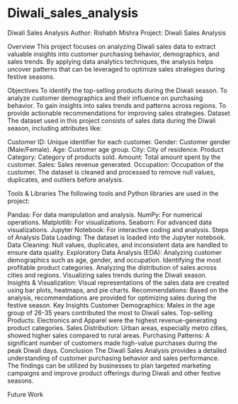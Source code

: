# Diwali_sales_analysis
Diwali Sales Analysis
Author: Rishabh Mishra
Project: Diwali Sales Analysis

Overview
This project focuses on analyzing Diwali sales data to extract valuable insights into customer purchasing behavior, demographics, and sales trends. By applying data analytics techniques, the analysis helps uncover patterns that can be leveraged to optimize sales strategies during festive seasons.

Objectives
To identify the top-selling products during the Diwali season.
To analyze customer demographics and their influence on purchasing behavior.
To gain insights into sales trends and patterns across regions.
To provide actionable recommendations for improving sales strategies.
Dataset
The dataset used in this project consists of sales data during the Diwali season, including attributes like:

Customer ID: Unique identifier for each customer.
Gender: Customer gender (Male/Female).
Age: Customer age group.
City: City of residence.
Product Category: Category of products sold.
Amount: Total amount spent by the customer.
Sales: Sales revenue generated.
Occupation: Occupation of the customer.
The dataset is cleaned and processed to remove null values, duplicates, and outliers before analysis.

Tools & Libraries
The following tools and Python libraries are used in the project:

Pandas: For data manipulation and analysis.
NumPy: For numerical operations.
Matplotlib: For visualizations.
Seaborn: For advanced data visualizations.
Jupyter Notebook: For interactive coding and analysis.
Steps of Analysis
Data Loading: The dataset is loaded into the Jupyter notebook.
Data Cleaning: Null values, duplicates, and inconsistent data are handled to ensure data quality.
Exploratory Data Analysis (EDA):
Analyzing customer demographics such as age, gender, and occupation.
Identifying the most profitable product categories.
Analyzing the distribution of sales across cities and regions.
Visualizing sales trends during the Diwali season.
Insights & Visualization: Visual representations of the sales data are created using bar plots, heatmaps, and pie charts.
Recommendations: Based on the analysis, recommendations are provided for optimizing sales during the festive season.
Key Insights
Customer Demographics: Males in the age group of 26-35 years contributed the most to Diwali sales.
Top-selling Products: Electronics and Apparel were the highest revenue-generating product categories.
Sales Distribution: Urban areas, especially metro cities, showed higher sales compared to rural areas.
Purchasing Patterns: A significant number of customers made high-value purchases during the peak Diwali days.
Conclusion
The Diwali Sales Analysis provides a detailed understanding of customer purchasing behavior and sales performance. The findings can be utilized by businesses to plan targeted marketing campaigns and improve product offerings during Diwali and other festive seasons.

Future Work
